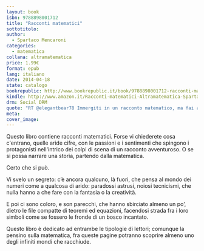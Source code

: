 ```yaml
---
layout: book
isbn: 9788898001712
title: "Racconti matematici"
sottotitolo:
author:
  - Spartaco Mencaroni
categories:
  - matematica
collana: altramatematica 
price: 1.99€
format: epub
lang: italiano
date: 2014-04-18 
state: catalogo
bookrepublic: http://www.bookrepublic.it/book/9788898001712-racconti-matematici/
kindle: http://www.amazon.it/Racconti-matematici-Altramatematica-Spartaco-Mencaroni-ebook/dp/B00JS40DQU/
drm: Social DRM
quote: "RT @elegantbear78 Immergiti in un racconto matematico, ma fai attenzione: potresti non trovare più l'uscita."
meta:
cover_image:
---
```

Questo libro contiene racconti matematici.
Forse vi chiederete cosa c'entrano, quelle aride cifre, con le passioni e i sentimenti che spingono i protagonisti nell'intrico dei colpi di scena di un racconto avventuroso. O se si possa narrare una storia, partendo dalla matematica.

Certo che si può.

Vi svelo un segreto: c’è ancora qualcuno, là fuori, che pensa al mondo dei numeri come a qualcosa di arido: paradossi astrusi, noiosi tecnicismi, che nulla hanno a che fare con la fantasia o la creatività.

E poi ci sono coloro, e son parecchi, che hanno sbirciato almeno un po’, dietro le file compatte di teoremi ed equazioni, facendosi strada fra i loro simboli come se fossero le fronde di un bosco incantato.

Questo libro è dedicato ad entrambe le tipologie di lettori; comunque la pensino sulla matematica, fra queste pagine potranno scoprire almeno uno degli infiniti mondi che racchiude.